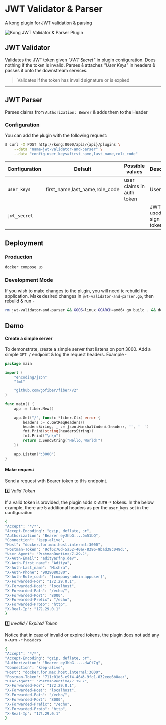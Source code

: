 # JWT Validator & Parser

A kong plugin for JWT validation & parsing

![Kong JWT Validator & Parser Plugin](https://imgur.com/z7Nmuh9.png)

## JWT Validator

Validates the JWT token given _"JWT Secret"_ in plugin configuration.
Does nothing if the token is invalid. Parses & attaches _"User Keys"_ in headers & passes it onto the downstream services.

> Validates if the token has invalid signature or is expired

---

## JWT Parser

Parses claims from `Authorization: Bearer` & adds them to the Header

### Configuration

You can add the plugin with the following request:

```bash
$ curl -X POST http://kong:8000/apis/{api}/plugins \
    --data "name=jwt-validator-and-parser" \
    --data "config.user_keys=first_name,last_name,role_code"
```

| Configuration | Default                        | Possible values           | Description                       |
| ------------- | ------------------------------ | ------------------------- | --------------------------------- |
| `user_keys`   | first_name,last_name,role_code | user claims in auth token | User claims                       |
| `jwt_secret`  |                                |                           | JWT secret used to sign the token |

## Deployment

### Production

```bash
docker compose up
```

### Development Mode

If you wish to make changes to the plugin, you will need to rebuild the application. Make desired changes in `jwt-validator-and-parser.go`, then rebuild & run -

```bash
rm jwt-validator-and-parser && GOOS=linux GOARCH=amd64 go build . && docker compose up
```

## Demo
#### Create a simple server
To demonstrate, create a simple server that listens on port 3000. Add a simple `GET /` endpoint & log the request headers. Example -

```go
package main

import (
	"encoding/json"
	"fmt"

	"github.com/gofiber/fiber/v2"
)

func main() {
	app := fiber.New()

	app.Get("/", func(c *fiber.Ctx) error {
		headers := c.GetReqHeaders()
		headersString, _ := json.MarshalIndent(headers, "", "  ")
		fmt.Print(string(headersString))
		fmt.Print("\n\n")
		return c.SendString("Hello, World!")
	})

	app.Listen(":3000")
}
```
#### Make request
Send a request with Bearer token to this endpoint.

1️⃣ *Valid Token*

If a valid token is provided, the plugin adds `X-AUTH-*` tokens. In the below example, there are 5 additional headers as per the `user_keys` set in the configuration

```bash
{
"Accept": "*/*",
"Accept-Encoding": "gzip, deflate, br",
"Authorization": "Bearer eyJhbG....Om51bQ",
"Connection": "keep-alive",
"Host": "docker.for.mac.host.internal:3000",
"Postman-Token": "9cf6c76d-5a52-40a7-8396-9bad38c049d3",
"User-Agent": "PostmanRuntime/7.29.2",
"X-Auth-Email": "aditya@fnp.dev",
"X-Auth-First_name": "Aditya",
"X-Auth-Last_name": "Mishra",
"X-Auth-Phone": "9029080380",
"X-Auth-Role_code": "[company-admin appuser]",
"X-Forwarded-For": "172.29.0.1",
"X-Forwarded-Host": "localhost",
"X-Forwarded-Path": "/echo/",
"X-Forwarded-Port": "8000",
"X-Forwarded-Prefix": "/echo",
"X-Forwarded-Proto": "http",
"X-Real-Ip": "172.29.0.1"
}
```

2️⃣ *Invalid / Expired Token*

Notice that in case of invalid or expired tokens, the plugin does not add any `X-AUTH-*` headers

```bash
{
"Accept": "*/*",
"Accept-Encoding": "gzip, deflate, br",
"Authorization": "Bearer eyJhbG.....dwCt7g",
"Connection": "keep-alive",
"Host": "docker.for.mac.host.internal:3000",
"Postman-Token": "711c01d5-e9f4-4643-9fc1-032eee6b8aac",
"User-Agent": "PostmanRuntime/7.29.2",
"X-Forwarded-For": "172.29.0.1",
"X-Forwarded-Host": "localhost",
"X-Forwarded-Path": "/echo/",
"X-Forwarded-Port": "8000",
"X-Forwarded-Prefix": "/echo",
"X-Forwarded-Proto": "http",
"X-Real-Ip": "172.29.0.1"
}
```

